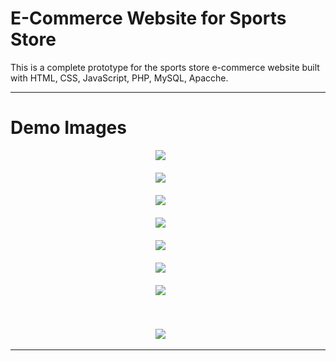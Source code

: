 # E-Commerce Website for Sports Store

This is a complete prototype for the sports store e-commerce website built with HTML, CSS, JavaScript, PHP, MySQL, Apacche.

---

# Demo Images

<p align="center">
  <img src="demo/1.png"/>&nbsp;&nbsp;&nbsp;&nbsp;&nbsp;&nbsp; 
  <br/><br/>
  <img src="demo/2.png"/>&nbsp;&nbsp;&nbsp;&nbsp;&nbsp;&nbsp; 
  <br/><br/>
  <img src="demo/3.jpeg"/>&nbsp;&nbsp;&nbsp;&nbsp;&nbsp;&nbsp; 
  <br/><br/>
  <img src="demo/4.jpeg"/>&nbsp;&nbsp;&nbsp;&nbsp;&nbsp;&nbsp; 
  <br/><br/>
  <img src="demo/8.jpeg"/>&nbsp;&nbsp;&nbsp;&nbsp;&nbsp;&nbsp; 
  <br/><br/>
  <img src="demo/6.jpeg"/>&nbsp;&nbsp;&nbsp;&nbsp;&nbsp;&nbsp; 
  <br/><br/>
  <img src="demo/7.jpeg"/>&nbsp;&nbsp;&nbsp;&nbsp;&nbsp;&nbsp; 
  <br/><br/><br/><br/>
  <img src="demo/5.jpeg"/>&nbsp;&nbsp;&nbsp;&nbsp;&nbsp;&nbsp; 
</p>

---
